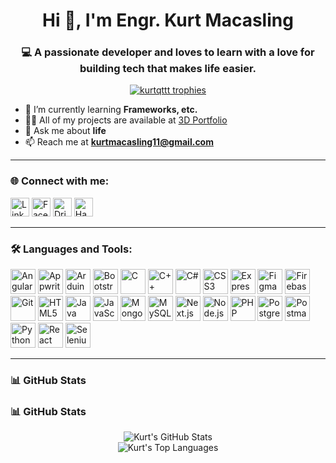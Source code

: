 <h1 align="center">Hi 👋, I'm Engr. Kurt Macasling</h1>
<h3 align="center">💻 A passionate developer and loves to learn with a love for building tech that makes life easier.</h3>

<p align="center">
  <a href="https://github.com/ryo-ma/github-profile-trophy"><img src="https://github-profile-trophy.vercel.app/?username=kurtqttt&theme=tokyonight" alt="kurtqttt trophies" /></a>
</p>

- 🌱 I’m currently learning **Frameworks, etc.**
- 👨‍💻 All of my projects are available at [3D Portfolio](https://3dportfolio-rust.vercel.app)
- 💬 Ask me about **life**
- 📫 Reach me at **kurtmacasling11@gmail.com**

---

### 🌐 Connect with me:

<p align="left">
  <a href="https://linkedin.com/in/kurtmacasling" target="_blank"><img src="https://cdn.jsdelivr.net/npm/simple-icons@v5/icons/linkedin.svg" alt="LinkedIn" width="30" height="30"/></a>
  <a href="https://www.facebook.com/kurt.saranillomacasling" target="_blank"><img src="https://cdn.jsdelivr.net/npm/simple-icons@v5/icons/facebook.svg" alt="Facebook" width="30" height="30"/></a>
  <a href="https://dribbble.com/kurtqt" target="_blank"><img src="https://cdn.jsdelivr.net/npm/simple-icons@v5/icons/dribbble.svg" alt="Dribbble" width="30" height="30"/></a>
  <a href="https://www.hackerrank.com/kurtmacasling11" target="_blank"><img src="https://cdn.jsdelivr.net/npm/simple-icons@v5/icons/hackerrank.svg" alt="HackerRank" width="30" height="30"/></a>
</p>

---

### 🛠️ Languages and Tools:

<p align="left">
  <img src="https://cdn.jsdelivr.net/gh/devicons/devicon/icons/angularjs/angularjs-original.svg" width="40" height="40" alt="Angular"/>
  <img src="https://cdn.jsdelivr.net/gh/devicons/devicon/icons/appwrite/appwrite-original.svg" width="40" height="40" alt="Appwrite"/>
  <img src="https://cdn.jsdelivr.net/gh/devicons/devicon/icons/arduino/arduino-original.svg" width="40" height="40" alt="Arduino"/>
  <img src="https://cdn.jsdelivr.net/gh/devicons/devicon/icons/bootstrap/bootstrap-plain-wordmark.svg" width="40" height="40" alt="Bootstrap"/>
  <img src="https://cdn.jsdelivr.net/gh/devicons/devicon/icons/c/c-original.svg" width="40" height="40" alt="C"/>
  <img src="https://cdn.jsdelivr.net/gh/devicons/devicon/icons/cplusplus/cplusplus-original.svg" width="40" height="40" alt="C++"/>
  <img src="https://cdn.jsdelivr.net/gh/devicons/devicon/icons/csharp/csharp-original.svg" width="40" height="40" alt="C#"/>
  <img src="https://cdn.jsdelivr.net/gh/devicons/devicon/icons/css3/css3-original-wordmark.svg" width="40" height="40" alt="CSS3"/>
  <img src="https://cdn.jsdelivr.net/gh/devicons/devicon/icons/express/express-original-wordmark.svg" width="40" height="40" alt="Express"/>
  <img src="https://cdn.jsdelivr.net/gh/devicons/devicon/icons/figma/figma-original.svg" width="40" height="40" alt="Figma"/>
  <img src="https://cdn.jsdelivr.net/gh/devicons/devicon/icons/firebase/firebase-plain-wordmark.svg" width="40" height="40" alt="Firebase"/>
  <img src="https://cdn.jsdelivr.net/gh/devicons/devicon/icons/git/git-original.svg" width="40" height="40" alt="Git"/>
  <img src="https://cdn.jsdelivr.net/gh/devicons/devicon/icons/html5/html5-original-wordmark.svg" width="40" height="40" alt="HTML5"/>
  <img src="https://cdn.jsdelivr.net/gh/devicons/devicon/icons/java/java-original.svg" width="40" height="40" alt="Java"/>
  <img src="https://cdn.jsdelivr.net/gh/devicons/devicon/icons/javascript/javascript-original.svg" width="40" height="40" alt="JavaScript"/>
  <img src="https://cdn.jsdelivr.net/gh/devicons/devicon/icons/mongodb/mongodb-original-wordmark.svg" width="40" height="40" alt="MongoDB"/>
  <img src="https://cdn.jsdelivr.net/gh/devicons/devicon/icons/mysql/mysql-original-wordmark.svg" width="40" height="40" alt="MySQL"/>
  <img src="https://cdn.jsdelivr.net/gh/devicons/devicon/icons/nextjs/nextjs-original.svg" width="40" height="40" alt="Next.js"/>
  <img src="https://cdn.jsdelivr.net/gh/devicons/devicon/icons/nodejs/nodejs-original-wordmark.svg" width="40" height="40" alt="Node.js"/>
  <img src="https://cdn.jsdelivr.net/gh/devicons/devicon/icons/php/php-original.svg" width="40" height="40" alt="PHP"/>
  <img src="https://cdn.jsdelivr.net/gh/devicons/devicon/icons/postgresql/postgresql-original-wordmark.svg" width="40" height="40" alt="PostgreSQL"/>
  <img src="https://cdn.jsdelivr.net/gh/devicons/devicon/icons/postman/postman-original.svg" width="40" height="40" alt="Postman"/>
  <img src="https://cdn.jsdelivr.net/gh/devicons/devicon/icons/python/python-original.svg" width="40" height="40" alt="Python"/>
  <img src="https://cdn.jsdelivr.net/gh/devicons/devicon/icons/react/react-original-wordmark.svg" width="40" height="40" alt="React"/>
  <img src="https://cdn.jsdelivr.net/gh/devicons/devicon/icons/selenium/selenium-original.svg" width="40" height="40" alt="Selenium"/>
</p>

---

### 📊 GitHub Stats

### 📊 GitHub Stats

<p align="center">
  <img src="https://github-readme-stats.vercel.app/api?username=kurtqttt&show_icons=true&theme=tokyonight" alt="Kurt's GitHub Stats"/>
  <br/>
  <img src="https://github-readme-stats.vercel.app/api/top-langs/?username=kurtqttt&theme=tokyonight&layout=compact" alt="Kurt's Top Languages"/>
</p>

